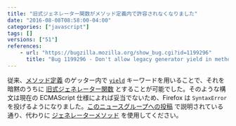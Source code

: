 ```yaml
---
title: "旧式ジェネレーター関数がメソッド定義内で許容されなくなりました"
date: "2016-08-08T08:58:00-04:00"
categories: ["javascript"]
tags: []
versions: ["51"]
references:
    - url: "https://bugzilla.mozilla.org/show_bug.cgi?id=1199296"
      title: "Bug 1199296 - Don't allow legacy generator yield in method definitions"
---
```

従来、[メソッド定義](https://developer.mozilla.org/docs/Web/JavaScript/Reference/Functions/Method_definitions) のゲッター内で [`yield`](https://developer.mozilla.org/docs/Web/JavaScript/Reference/Operators/yield) キーワードを用いることで、それを暗黙のうちに [旧式ジェネレーター関数](https://developer.mozilla.org/docs/Web/JavaScript/Reference/Statements/Legacy_generator_function) とすることが可能でした。そのような構文は現在の ECMAScript 仕様によれば妥当でないため、Firefox は `SyntaxError` を投げるようになりました。[このニュースグループへの投稿](https://groups.google.com/d/topic/firefox-dev/2AklfAAFQuw/discussion) で説明されている通り、代わりに [ジェネレーターメソッド](https://developer.mozilla.org/docs/Web/JavaScript/Reference/Functions/Method_definitions#Shorthand_generator_methods) を使用してください。

